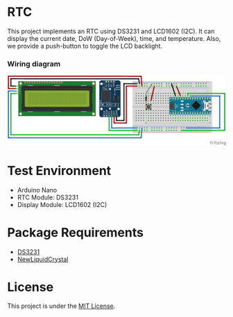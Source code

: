 # RTC
This project implements an RTC using DS3231 and LCD1602 (I2C). It can display the current date, DoW (Day-of-Week), time, and temperature. Also, we provide a push-button to toggle the LCD backlight.

### Wiring diagram
![wiring-diagram](./media/wiring-diagram.png)

# Test Environment
+ Arduino Nano
+ RTC Module: DS3231
+ Display Module: LCD1602 (I2C)

# Package Requirements
+ [DS3231](http://www.rinkydinkelectronics.com/library.php?id=73)
+ [NewLiquidCrystal](https://github.com/fmalpartida/New-LiquidCrystal)

# License
This project is under the [MIT License](./LICENSE).
